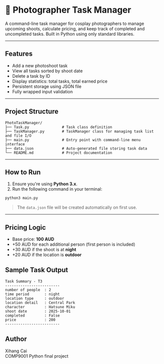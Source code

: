 # 📸 Photographer Task Manager

A command-line task manager for cosplay photographers to manage upcoming shoots, calculate pricing, and keep track of completed and uncompleted tasks. Built in Python using only standard libraries.

---

## Features

- Add a new photoshoot task
- View all tasks sorted by shoot date
- Delete a task by ID
- Display statistics: total tasks, total earned price
- Persistent storage using JSON file
- Fully wrapped input validation

---

## Project Structure

```
PhotoTaskManager/
├── Task.py               # Task class definition
├── TaskManager.py        # TaskManager class for managing task list and file I/O
├── main.py               # Entry point with command-line menu interface
├── data.json             # Auto-generated file storing task data
└── README.md             # Project documentation
```

---

## How to Run

1. Ensure you're using **Python 3.x**.
2. Run the following command in your terminal:

```bash
python3 main.py
```
> The `data.json` file will be created automatically on first use.

---

## Pricing Logic

- Base price: **100 AUD**
- +50 AUD for each additional person (first person is included)
- +30 AUD if the shoot is at **night**
- +20 AUD if the location is **outdoor**


## Sample Task Output

```
Task Summary - T3
-------------------------
number of people  : 2
time period       : night
location type     : outdoor
location detail   : Central Park
character         : Hatsune Miku
shoot date        : 2025-10-01
completed         : False
price             : 200
-------------------------
```
## Author

Xihang Cai  
COMP9001 Python final project  